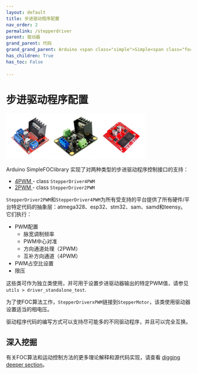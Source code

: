```yaml
---
layout: default
title: 步进驱动程序配置
nav_order: 2
permalink: /stepperdriver
parent: 驱动器
grand_parent: 代码
grand_grand_parent: Arduino <span class="simple">Simple<span class="foc">FOC</span>library</span>
has_children: True
has_toc: False

---
```


# 步进驱动程序配置

<div class="width60">
<img src="extras/Images/l298n.jpg" style="width:25%;display:inline"><img src="extras/Images/sd_m13.jpg" style="width:25%;display:inline"><img src="extras/Images/shield_monster.jpg" style="width:25%;display:inline">
</div>

Arduino <span class="simple">Simple<span class="foc">FOC</span>library</span> 实现了对两种类型的步进驱动程序控制接口的支持：<br>

- [4PWM <i class="fa fa-external-link"></i>](stepper_driver_4pwm) - class `StepperDriver4PWM`
- [2PWM <i class="fa fa-external-link"></i>](stepper_driver_2pwm) - class `StepperDriver2PWM`

`StepperDriver2PWM`和`StepperDriver4PWM`为所有受支持的平台提供了所有硬件/平台特定代码的抽象层：atmega328、esp32、stm32、sam、samd和teensy。
它们执行：

- PWM配置
    - 脉宽调制频率
    - PWM中心对准
    - 方向通道处理（2PWM）
    - 互补方向通道（4PWM）
- PWM占空比设置
- 限压

这些类可作为独立类使用，并可用于设置步进驱动器输出的特定PWM值，请参见`utils > driver_standalone_test`.

为了使FOC算法工作，`StepperDriverxPWM`链接到`StepperMotor`，该类使用驱动器设置适当的相电压。

驱动程序代码的编写方式可以支持尽可能多的不同驱动程序，并且可以完全互换。

## 深入挖掘
有关FOC算法和运动控制方法的更多理论解释和源代码实现，请查看 [digging deeper section](digging_deeper)。

